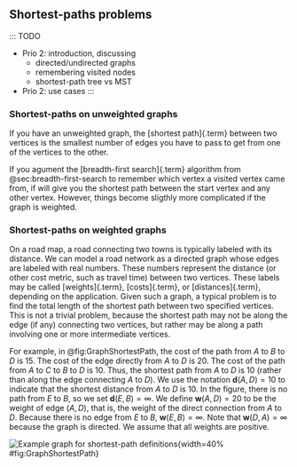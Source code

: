 
## Shortest-paths problems

::: TODO
- Prio 2: introduction, discussing
    - directed/undirected graphs
    - remembering visited nodes
    - shortest-path tree vs MST
- Prio 2: use cases
:::


### Shortest-paths on unweighted graphs

If you have an unweighted graph, the [shortest path]{.term} between two vertices is the smallest number of edges you
have to pass to get from one of the vertices to the other.

If you agument the [breadth-first search]{.term} algorithm from @sec:breadth-first-search
to remember which vertex a visited vertex came
from, if will give you the shortest path between the start vertex and
any other vertex. However, things become sligthly more complicated if
the graph is weighted.

### Shortest-paths on weighted graphs

On a road map, a road connecting two towns is typically labeled with its
distance. We can model a road network as a directed graph whose edges
are labeled with real numbers. These numbers represent the distance (or
other cost metric, such as travel time) between two vertices. These
labels may be called [weights]{.term},
[costs]{.term}, or
[distances]{.term}, depending on the
application. Given such a graph, a typical problem is to find the total
length of the shortest path between two specified vertices. This is not
a trivial problem, because the shortest path may not be along the edge
(if any) connecting two vertices, but rather may be along a path
involving one or more intermediate vertices.

For example, in @fig:GraphShortestPath,
the cost of the path from $A$ to $B$ to $D$ is 15. The cost
of the edge directly from $A$ to $D$ is 20. The cost of the path from
$A$ to $C$ to $B$ to $D$ is 10. Thus, the shortest path from $A$ to $D$
is 10 (rather than along the edge connecting $A$ to $D$). We use the
notation $\mathbf{d}(A, D) = 10$ to indicate that the shortest distance
from $A$ to $D$ is 10. In the figure, there is no path from $E$ to $B$, so we set
$\mathbf{d}(E, B) = \infty$. We define $\mathbf{w}(A, D) = 20$ to be the
weight of edge $(A, D)$, that is, the weight of the direct connection
from $A$ to $D$. Because there is no edge from $E$ to $B$,
$\mathbf{w}(E, B) = \infty$. Note that $\mathbf{w}(D, A) = \infty$
because the graph is directed. We assume that all weights are positive.

<!-- <inlineav id="DistanceExampCON" src="Graph/DistanceExampCON.js" name="Graph/DistanceExampCON" static/> -->

![Example graph for shortest-path definitions](images/GraphShortestPath.png){width=40% #fig:GraphShortestPath}

<!--
### Use cases for shortest paths
 -->

